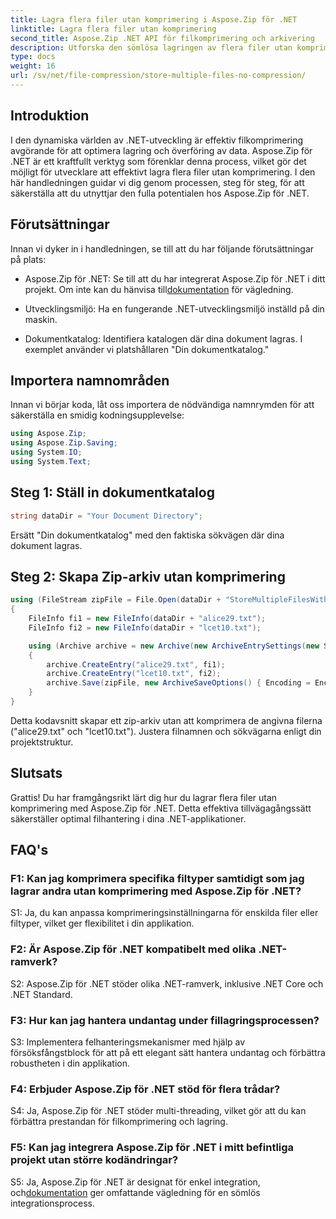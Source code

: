 ```yaml
---
title: Lagra flera filer utan komprimering i Aspose.Zip för .NET
linktitle: Lagra flera filer utan komprimering
second_title: Aspose.Zip .NET API för filkomprimering och arkivering
description: Utforska den sömlösa lagringen av flera filer utan komprimering i Aspose.Zip för .NET. Optimera dina .NET-applikationer för effektiv filhantering med denna steg-för-steg-guide.
type: docs
weight: 16
url: /sv/net/file-compression/store-multiple-files-no-compression/
---
```

## Introduktion

I den dynamiska världen av .NET-utveckling är effektiv filkomprimering avgörande för att optimera lagring och överföring av data. Aspose.Zip för .NET är ett kraftfullt verktyg som förenklar denna process, vilket gör det möjligt för utvecklare att effektivt lagra flera filer utan komprimering. I den här handledningen guidar vi dig genom processen, steg för steg, för att säkerställa att du utnyttjar den fulla potentialen hos Aspose.Zip för .NET.

## Förutsättningar

Innan vi dyker in i handledningen, se till att du har följande förutsättningar på plats:

- Aspose.Zip för .NET: Se till att du har integrerat Aspose.Zip för .NET i ditt projekt. Om inte kan du hänvisa till[dokumentation](https://reference.aspose.com/zip/net/) för vägledning.

- Utvecklingsmiljö: Ha en fungerande .NET-utvecklingsmiljö inställd på din maskin.

- Dokumentkatalog: Identifiera katalogen där dina dokument lagras. I exemplet använder vi platshållaren "Din dokumentkatalog."

## Importera namnområden

Innan vi börjar koda, låt oss importera de nödvändiga namnrymden för att säkerställa en smidig kodningsupplevelse:

```csharp
using Aspose.Zip;
using Aspose.Zip.Saving;
using System.IO;
using System.Text;
```

## Steg 1: Ställ in dokumentkatalog

```csharp
string dataDir = "Your Document Directory";
```

Ersätt "Din dokumentkatalog" med den faktiska sökvägen där dina dokument lagras.

## Steg 2: Skapa Zip-arkiv utan komprimering

```csharp
using (FileStream zipFile = File.Open(dataDir + "StoreMultipleFilesWithoutCompression_out.zip", FileMode.Create))
{
    FileInfo fi1 = new FileInfo(dataDir + "alice29.txt");
    FileInfo fi2 = new FileInfo(dataDir + "lcet10.txt");

    using (Archive archive = new Archive(new ArchiveEntrySettings(new StoreCompressionSettings())))
    {
        archive.CreateEntry("alice29.txt", fi1);
        archive.CreateEntry("lcet10.txt", fi2);
        archive.Save(zipFile, new ArchiveSaveOptions() { Encoding = Encoding.ASCII });
    }
}
```

Detta kodavsnitt skapar ett zip-arkiv utan att komprimera de angivna filerna ("alice29.txt" och "lcet10.txt"). Justera filnamnen och sökvägarna enligt din projektstruktur.

## Slutsats

Grattis! Du har framgångsrikt lärt dig hur du lagrar flera filer utan komprimering med Aspose.Zip för .NET. Detta effektiva tillvägagångssätt säkerställer optimal filhantering i dina .NET-applikationer.

## FAQ's

### F1: Kan jag komprimera specifika filtyper samtidigt som jag lagrar andra utan komprimering med Aspose.Zip för .NET?

S1: Ja, du kan anpassa komprimeringsinställningarna för enskilda filer eller filtyper, vilket ger flexibilitet i din applikation.

### F2: Är Aspose.Zip för .NET kompatibelt med olika .NET-ramverk?

S2: Aspose.Zip för .NET stöder olika .NET-ramverk, inklusive .NET Core och .NET Standard.

### F3: Hur kan jag hantera undantag under fillagringsprocessen?

S3: Implementera felhanteringsmekanismer med hjälp av försöksfångstblock för att på ett elegant sätt hantera undantag och förbättra robustheten i din applikation.

### F4: Erbjuder Aspose.Zip för .NET stöd för flera trådar?

S4: Ja, Aspose.Zip för .NET stöder multi-threading, vilket gör att du kan förbättra prestandan för filkomprimering och lagring.

### F5: Kan jag integrera Aspose.Zip för .NET i mitt befintliga projekt utan större kodändringar?

 S5: Ja, Aspose.Zip för .NET är designat för enkel integration, och[dokumentation](https://reference.aspose.com/zip/net/) ger omfattande vägledning för en sömlös integrationsprocess.
